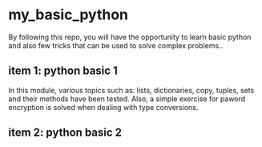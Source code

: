 # my_basic_python
By following this repo, you will have the opportunity to learn basic python and also few tricks that can be used to solve complex problems..

## item 1: python basic 1
In this module, various topics such as: lists, dictionaries, copy, tuples, sets and their methods have been tested. Also, a simple exercise for paword encryption is solved when dealing with type conversions.

## item 2: python basic 2

